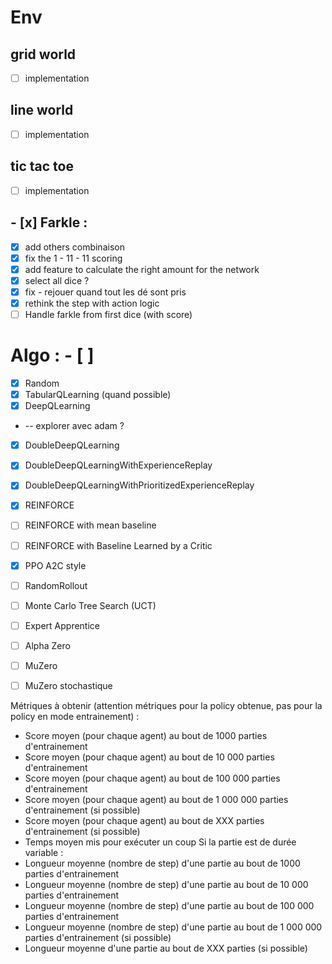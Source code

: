 # Env
## grid world
- [ ] implementation
## line world
- [ ] implementation
## tic tac toe 
- [ ] implementation
## - [x] Farkle : 
- [x] add others combinaison
- [x] fix the 1 - 11 - 11 scoring
- [x] add feature to calculate the right amount for the network
- [x] select all dice ?
- [x] fix - rejouer quand tout les dé sont pris
- [x] rethink the step with action logic
- [ ] Handle farkle from first dice (with score)

# Algo : - [ ]
- [X] Random
- [X] TabularQLearning (quand possible)
- [X] DeepQLearning
- -- explorer avec adam ? 
- [X] DoubleDeepQLearning
- [X] DoubleDeepQLearningWithExperienceReplay
- [X] DoubleDeepQLearningWithPrioritizedExperienceReplay
- [X] REINFORCE
- [ ] REINFORCE with mean baseline
- [ ] REINFORCE with Baseline Learned by a Critic
- [X] PPO A2C style
- [ ] RandomRollout
- [ ] Monte Carlo Tree Search (UCT)
- [ ] Expert Apprentice
- [ ] Alpha Zero
- [ ] MuZero
- [ ] MuZero stochastique


Métriques à obtenir (attention métriques pour la policy obtenue, pas pour la policy en mode entrainement)
:
- Score moyen (pour chaque agent) au bout de 1000 parties d'entrainement
- Score moyen (pour chaque agent) au bout de 10 000 parties d'entrainement
- Score moyen (pour chaque agent) au bout de 100 000 parties d'entrainement
- Score moyen (pour chaque agent) au bout de 1 000 000 parties d'entrainement (si possible)
- Score moyen (pour chaque agent) au bout de XXX parties d'entrainement (si possible)
- Temps moyen mis pour exécuter un coup
Si la partie est de durée variable :
- Longueur moyenne (nombre de step) d'une partie au bout de 1000 parties d'entrainement
- Longueur moyenne (nombre de step) d'une partie au bout de 10 000 parties d'entrainement
- Longueur moyenne (nombre de step) d'une partie au bout de 100 000 parties d'entrainement
- Longueur moyenne (nombre de step) d'une partie au bout de 1 000 000 parties d'entrainement (si
possible)
- Longueur moyenne d'une partie au bout de XXX parties (si possible)